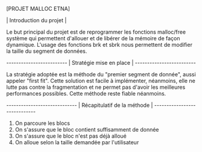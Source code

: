 [PROJET MALLOC ETNA]


| Introduction du projet |

Le but principal du projet est de reprogrammer les fonctions malloc/free système
qui permettent d'allouer et de libérer de la mémoire de façon dynamique.
L'usage des fonctions brk et sbrk nous permettent de modifier la taille du
segment de données.

*-------------------------*
| Stratégie mise en place |
*-------------------------*

La stratégie adoptée est la méthode du "premier segment de donnée",
aussi appeler "first fit".
Cette solution est facile à implémenter, néanmoins, elle ne lutte pas
contre la fragmentation et ne permet pas d'avoir les meilleures
performances possibles. Cette méthode reste fiable néanmoins.

*-----------------------------*
| Récapitulatif de la méthode |
*-----------------------------*

1) On parcoure les blocs
2) On s'assure que le bloc contient suffisamment de donnée
3) On s'assure que le bloc n'est pas déjà alloué
4) On alloue selon la taille demandée par l'utilisateur
